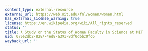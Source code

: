 ```yaml
---
content_type: external-resource
external_url: https://web.mit.edu/fnl/women/women.html
has_external_license_warning: true
license: https://en.wikipedia.org/wiki/All_rights_reserved
status: ''
title: A Study on the Status of Women Faculty in Science at MIT
uid: 070e2db2-8287-4ed8-a391-8df0dbb20fc6
wayback_url: ''
---
```

